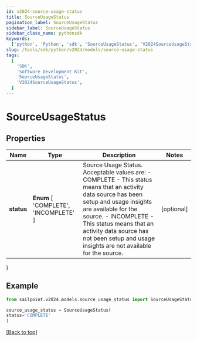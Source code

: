 ```yaml
---
id: v2024-source-usage-status
title: SourceUsageStatus
pagination_label: SourceUsageStatus
sidebar_label: SourceUsageStatus
sidebar_class_name: pythonsdk
keywords:
  ['python', 'Python', 'sdk', 'SourceUsageStatus', 'V2024SourceUsageStatus']
slug: /tools/sdk/python/v2024/models/source-usage-status
tags:
  [
    'SDK',
    'Software Development Kit',
    'SourceUsageStatus',
    'V2024SourceUsageStatus',
  ]
---
```


# SourceUsageStatus

## Properties

| Name | Type | Description | Notes |
| --- | --- | --- | --- |
| **status** | **Enum** [ 'COMPLETE', 'INCOMPLETE' ] | Source Usage Status. Acceptable values are: - COMPLETE - This status means that an activity data source has been setup and usage insights are available for the source. - INCOMPLETE - This status means that an activity data source has not been setup and usage insights are not available for the source. | [optional] |

}

## Example

```python
from sailpoint.v2024.models.source_usage_status import SourceUsageStatus

source_usage_status = SourceUsageStatus(
status='COMPLETE'
)

```

[[Back to top]](#)
